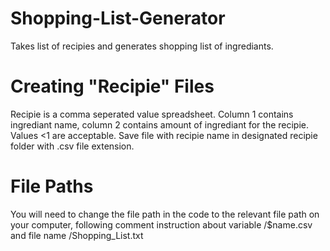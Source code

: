 Shopping-List-Generator
=======================

Takes list of recipies and generates shopping list of ingrediants.

Creating "Recipie" Files
=====

Recipie is a comma seperated value spreadsheet. Column 1 contains ingrediant name, column 2 contains amount of ingrediant for the recipie. Values <1 are acceptable. Save file with recipie name in designated recipie folder with .csv file extension.

File Paths
=====

You will need to change the file path in the code to the relevant file path on your computer, following comment instruction about variable /$name.csv and file name /Shopping_List.txt

